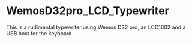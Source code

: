 # WemosD32pro_LCD_Typewriter
This is a rudimental typewriter using Wemos D32 pro, an LCD1602 and a USB host for the keyboard
